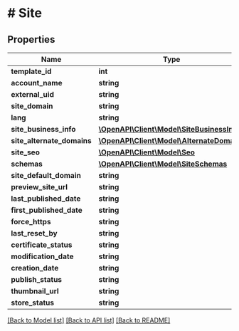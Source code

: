 # # Site

## Properties

Name | Type | Description | Notes
------------ | ------------- | ------------- | -------------
**template_id** | **int** |  | [optional]
**account_name** | **string** |  | [optional]
**external_uid** | **string** |  | [optional]
**site_domain** | **string** |  | [optional]
**lang** | **string** |  | [optional]
**site_business_info** | [**\OpenAPI\Client\Model\SiteBusinessInfo**](SiteBusinessInfo.md) |  | [optional]
**site_alternate_domains** | [**\OpenAPI\Client\Model\AlternateDomains**](AlternateDomains.md) |  | [optional]
**site_seo** | [**\OpenAPI\Client\Model\Seo**](Seo.md) |  | [optional]
**schemas** | [**\OpenAPI\Client\Model\SiteSchemas**](SiteSchemas.md) |  | [optional]
**site_default_domain** | **string** |  | [optional]
**preview_site_url** | **string** |  | [optional]
**last_published_date** | **string** |  | [optional]
**first_published_date** | **string** |  | [optional]
**force_https** | **string** |  | [optional]
**last_reset_by** | **string** |  | [optional]
**certificate_status** | **string** |  | [optional]
**modification_date** | **string** |  | [optional]
**creation_date** | **string** |  | [optional]
**publish_status** | **string** |  | [optional]
**thumbnail_url** | **string** |  | [optional]
**store_status** | **string** |  | [optional]

[[Back to Model list]](../../README.md#models) [[Back to API list]](../../README.md#endpoints) [[Back to README]](../../README.md)
